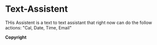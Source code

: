 # Text-Assistent

THis Assistent is a text to text assistant that right now can do the follow actions: "Cal, Date, Time, Email"

**Copyright**

